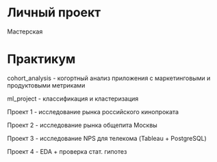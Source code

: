 # Личный проект
Мастерская

# Практикум
cohort_analysis - когортный анализ приложения с маркетинговыми и продуктовыми метриками

ml_project - классификация и кластеризация

Проект 1 - исследование рынка российского кинопроката

Проект 2 - исследование рынка общепита Москвы

Проект 3 - исследование NPS для телекома (Tableau + PostgreSQL) 

Проект 4 - EDA + проверка стат. гипотез
